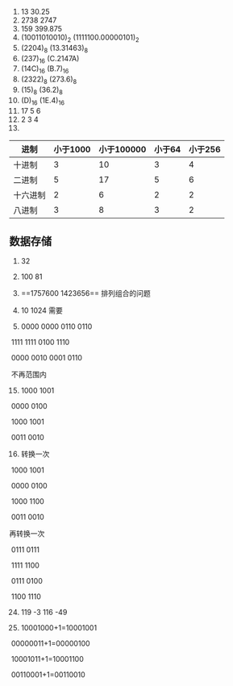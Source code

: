1. 13     30.25
2. 2738  2747
3. 159  399.875
4. (10011010010)<sub>2</sub>  (1111100.00000101)<sub>2</sub>
5. (2204)<sub>8</sub>  (13.31463)<sub>8</sub>
6. (237)<sub>16</sub>  (C.2147A)
7. (14C)<sub>16</sub>   (B.7)<sub>16</sub>
8. (2322)<sub>8</sub>  (273.6)<sub>8</sub>
9. (15)<sub>8</sub>  (36.2)<sub>8</sub>
10. (D)<sub>16</sub>  (1E.4)<sub>16</sub>
11. 17  5  6
12. 2  3  4  
13. 

| 进制     | 小于1000 | 小于100000 | 小于64 | 小于256 |
| -------- | -------- | ---------- | ------ | ------- |
| 十进制   | 3        | 10         | 3      | 4       |
| 二进制   | 5        | 17         | 5      | 6       |
| 十六进制 | 2        | 6          | 2      | 2       |
| 八进制   | 3        | 8          | 3      | 2       |



## 数据存储

1. 32
2. 100   81
3. ==1757600  1423656==    排列组合的问题

6. 10  1024  需要

12. 0000 0000 0110 0110

​      1111 1111 0100 1110

​      0000 0010 0001 0110

​      不再范围内

15. 1000 1001

​      0000 0100

​      1000 1001

​      0011 0010

16. 转换一次

​      1000 1001

​      0000 0100

​      1000 1100

​       0011 0010

再转换一次

​      0111 0111

​      1111 1100

​      0111 0100

​      1100 1110

24. 119    -3    116    -49



26. 10001000+1=10001001

​      00000011+1=00000100

​      10001011+1=10001100

​      00110001+1=00110010